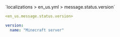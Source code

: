 <!--@include: @/parts/module/message/status/version.md#title-->
<!--@include: @/parts/words.md#path--> `localizations > en_us.yml > message.status.version`

<!--@include: @/parts/module/message/status/version.md#explanation-->

<!--@include: @/parts/words.md#edit-->
```yaml
<en_us.message.status.version>
```

<!--@include: @/parts/words.md#default-->
```yaml
version:
  name: "Minecraft server"
```

<!--@include: @/parts/module/message/status/version.md#parameters-->
<!--@include: @/parts/module/message/status/version.md#localization-->

